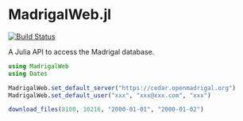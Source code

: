 # MadrigalWeb.jl

[![Build Status](https://github.com/Beforerr/madrigalWeb.jl/actions/workflows/CI.yml/badge.svg?branch=main)](https://github.com/Beforerr/madrigalWeb.jl/actions/workflows/CI.yml?query=branch%3Amain)

A Julia API to access the Madrigal database.


```julia
using MadrigalWeb
using Dates

MadrigalWeb.set_default_server("https://cedar.openmadrigal.org")
MadrigalWeb.set_default_user("xxx", "xxx@xxx.com", "xxx")

download_files(8100, 10216, "2000-01-01", "2000-01-02")
```
